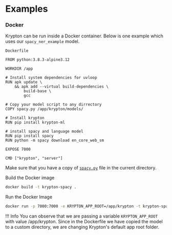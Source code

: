 # Examples

### Docker

Krypton can be run inside a Docker container. Below is one example which uses our ```spacy_ner_example``` model.

```Dockerfile```
```Docker
FROM python:3.8.3-alpine3.12

WORKDIR /app

# Install system dependencies for uvloop
RUN apk update \
    && apk add --virtual build-dependencies \
        build-base \
        gcc

# Copy your model script to any dirrectory
COPY spacy.py /app/krypton/models/

# Install krypton
RUN pip install krypton-ml

# install spacy and language model
RUN pip install spacy
RUN python -m spacy download en_core_web_sm

EXPOSE 7000

CMD ["krypton", "server"]
```

Make sure that you have a copy of [```spacy.py```](https://github.com/saivarunk/krypton/blob/develop/samples/spacy.py)
file in the current directory.

Build the Docker image

```bash
docker build -t krypton-spacy .
```

Run the Docker Image
```bash
docker run -p 7000:7000 -e KRYPTON_APP_ROOT=/app/krypton -t krypton-spacy
```
!!! Info
    You can observe that we are passing a variable ```KRYPTON_APP_ROOT``` with value /app/krypton. Since in the 
    Dockerfile we have copied the model to a custom directory, we are changing Krypton's default app root folder.